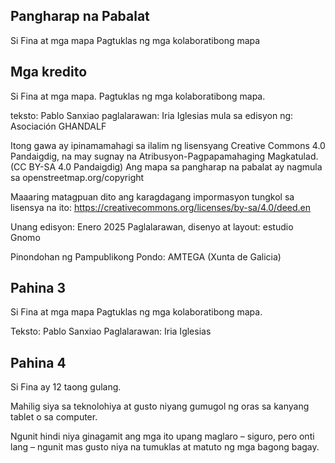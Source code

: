 ## Pangharap na Pabalat

Si Fina at mga mapa
Pagtuklas ng mga kolaboratibong mapa

## Mga kredito

Si Fina at mga mapa. Pagtuklas ng mga kolaboratibong mapa.

teksto: Pablo Sanxiao
paglalarawan: Iria Iglesias
mula sa edisyon ng: Asociación GHANDALF

Itong gawa ay ipinamamahagi sa ilalim ng lisensyang
Creative Commons 4.0 Pandaigdig,
na may sugnay na Atribusyon-Pagpapamahaging Magkatulad.
(CC BY-SA 4.0 Pandaigdig)
Ang mapa sa pangharap na pabalat ay nagmula sa openstreetmap.org/copyright

Maaaring matagpuan dito ang karagdagang impormasyon tungkol sa lisensya na ito:
https://creativecommons.org/licenses/by-sa/4.0/deed.en

Unang edisyon: Enero 2025
Paglalarawan, disenyo at layout: estudio Gnomo

Pinondohan ng Pampublikong Pondo: AMTEGA (Xunta de Galicia)

## Pahina 3

Si Fina at mga mapa
Pagtuklas ng mga kolaboratibong mapa.

Teksto: Pablo Sanxiao
Paglalarawan: Iria Iglesias

## Pahina 4

Si Fina ay 12 taong gulang. 

Mahilig siya sa teknolohiya at gusto niyang gumugol ng oras sa kanyang tablet o sa computer.

Ngunit hindi niya ginagamit ang mga ito upang maglaro – siguro, pero onti lang – ngunit mas gusto niya na tumuklas at matuto ng mga bagong bagay.
